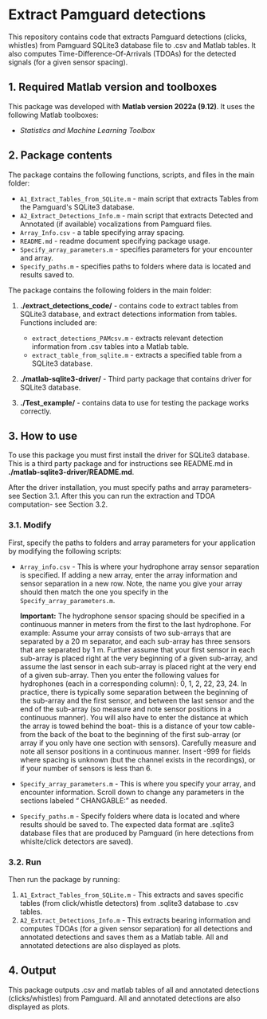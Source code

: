 # Extract Pamguard detections

This repository contains code that extracts Pamguard detections (clicks, whistles) from Pamguard SQLite3 database file to .csv and Matlab tables. It also computes Time-Difference-Of-Arrivals (TDOAs) for the detected signals (for a given sensor spacing).

## 1. Required Matlab version and toolboxes

This package was developed with **Matlab version 2022a (9.12)**. It uses the following Matlab toolboxes:
- *Statistics and Machine Learning Toolbox*

## 2. Package contents

The package contains the following functions, scripts, and files in the main folder:

- `A1_Extract_Tables_from_SQLite.m` - main script that extracts Tables from the Pamguard's SQLite3 database.
- `A2_Extract_Detections_Info.m` - main script that extracts Detected and Annotated (if available) vocalizations from Pamguard files.
- `Array_Info.csv` - a table specifying array spacing.
- `README.md` - readme document specifying package usage.
- `Specify_array_parameters.m` - specifies parameters for your encounter and array.
- `Specify_paths.m`  - specifies paths to folders where data is located and results saved to.



The package contains the following folders in the main folder:
1) **./extract_detections_code/** - contains code to extract tables from SQLite3 database, and extract detections information from tables. Functions included are:
     - `extract_detections_PAMcsv.m` - extracts relevant detection information from .csv tables into a Matlab table.
     - `extract_table_from_sqlite.m` - extracts a specified table from a SQLite3 database.

2) **./matlab-sqlite3-driver/** - Third party package that contains driver for SQLite3 database.
3) **./Test_example/** - contains data to use for testing the package works correctly.



## 3. How to use

To use this package you must first install the driver for SQLite3 database. This is a third party package and for instructions see README.md in **./matlab-sqlite3-driver/README.md**.

After the driver installation, you must specify paths and array parameters- see Section 3.1. After this you can run the extraction and TDOA computation- see Section 3.2. 

### 3.1. Modify
First, specify the paths to folders and array parameters for your application by modifying the following scripts:  
- `Array_info.csv` - This is where your hydrophone array sensor separation is specified. If adding a new array, enter the array information and sensor separation in a new row. Note, the name you give your array should then match the one you specify in the `Specify_array_parameters.m`. 

    **Important:** The hydrophone sensor spacing should be specified in a continuous manner in meters from the first to the last hydrophone. For example: Assume your array consists of two sub-arrays that are separated by a 20 m separator, and each sub-array has three sensors that are separated by 1 m. Further assume that your first sensor in each sub-array is placed right at the very beginning of a given sub-array, and assume the last sensor in each sub-array is placed right at the very end of a given sub-array. Then you enter the following values for hydrophones (each in a corresponding column): 0, 1, 2, 22, 23, 24. In practice, there is typically some separation between the beginning of the sub-array and the first sensor, and between the last sensor and the end of the sub-array (so measure and note sensor positions in a continuous manner). You will also have to enter the distance at which the array is towed behind the boat- this is a distance of your tow cable- from the back of the boat to the beginning of the first sub-array (or array if you only have one section with sensors). Carefully measure and note all sensor positions in a continuous manner. Insert -999 for fields where spacing is unknown (but the channel exists in the recordings), or if your number of sensors is less than 6.
- `Specify_array_parameters.m` - This is where you specify your array, and encounter information.  Scroll down to change any parameters in the sections labeled “ CHANGABLE:” as needed. 
- `Specify_paths.m` - Specify folders where data is located and where results should be saved to. The expected data format are .sqlite3 database files that are produced by Pamguard (in here detections from whislte/click detectors are saved).

### 3.2. Run
Then run the package by running:
1) `A1_Extract_Tables_from_SQLite.m` - This extracts and saves specific tables (from click/whistle detectors) from .sqlite3 database to .csv tables.
2) `A2_Extract_Detections_Info.m` - This extracts bearing information and computes TDOAs (for a given sensor separation) for all detections and annotated detections and saves them as a Matlab table. All and annotated detections are also displayed as plots.

## 4. Output

This package outputs .csv and matlab tables of all and annotated detections (clicks/whistles) from Pamguard. All and annotated detections are also displayed as plots.
